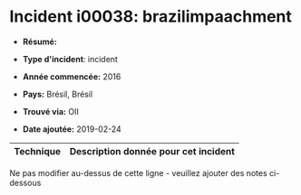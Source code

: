 # Incident i00038: brazilimpaachment

* **Résumé:**

* **Type d'incident**: incident

* **Année commencée:** 2016

* **Pays:** Brésil, Brésil

* **Trouvé via:** OII

* **Date ajoutée:** 2019-02-24
 

|Technique |Description donnée pour cet incident |
|--------- |------------------------- |


Ne pas modifier au-dessus de cette ligne - veuillez ajouter des notes ci-dessous